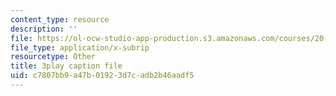 ```yaml
---
content_type: resource
description: ''
file: https://ol-ocw-studio-app-production.s3.amazonaws.com/courses/20-219-becoming-the-next-bill-nye-writing-and-hosting-the-educational-show-january-iap-2015/c7807bb9a47b01923d7cadb2b46aadf5_rCG6r6gotZQ.srt
file_type: application/x-subrip
resourcetype: Other
title: 3play caption file
uid: c7807bb9-a47b-0192-3d7c-adb2b46aadf5
---
```

